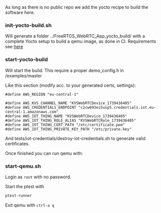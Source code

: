 As long as there is no public repo we add the yocto recipe to build the software here.

### init-yocto-build.sh
Will generate a folder ../FreeRTOS_WebRTC_App_yocto_build/ with a complete Yocto setup to build a qemu image, as done in CI.
Requirements see [here](https://docs.yoctoproject.org/5.0.6/brief-yoctoprojectqs/index.html#build-host-packages)

### start-yocto-build
Will start the build.
This require a proper demo_config.h in /examples/master

Like this section (modify acc. to your generated certs, settings):
```
#define AWS_REGION "eu-central-1"

#define AWS_KVS_CHANNEL_NAME "KVSWebRTCDevice_1739436405"
#define AWS_CREDENTIALS_ENDPOINT "c2cw693ei5usp5.credentials.iot.eu-central-1.amazonaws.com"
#define AWS_IOT_THING_NAME "KVSWebRTCDevice_1739436405"
#define AWS_IOT_THING_ROLE_ALIAS "KVSWebRTCRole_1739436405"
#define AWS_IOT_THING_CERT_PATH "/etc/certificate.pem"
#define AWS_IOT_THING_PRIVATE_KEY_PATH "/etc/private.key"
```
And tests/iot-credentials/destroy-iot-credentials.sh to generate valid certificates.

Once finished you can run qemu with:

### start-qemu.sh
Login as `root` with no password.

Start the ptest with
```bash
ptest-runner
```

Exit qemu with `ctrl-a q`
